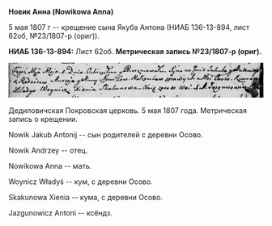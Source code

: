 **Новик Анна (Nowikowa Anna)**

5 мая 1807 г -- крещение сына Якуба Антона (НИАБ 136-13-894, лист 62об,
№23/1807-р (ориг)).

**НИАБ 136-13-894:** Лист 62об. **Метрическая запись №23/1807-р
(ориг).**

![](./media/d94ad32e429085d4bdfa1b44fdb0005556472551.png)

Дедиловичская Покровская церковь. 5 мая 1807 года. Метрическая запись о
крещении.

Nowik Jakub Antonij -- сын родителей с деревни Осовo.

Nowik Andrzey -- отец.

Nowikowa Anna -- мать.

Woynicz Władyś -- кум, с деревни Осовo.

Skakunowa Xienia -- кума, с деревни Осовo.

Jazgunowicz Antoni -- ксёндз.
